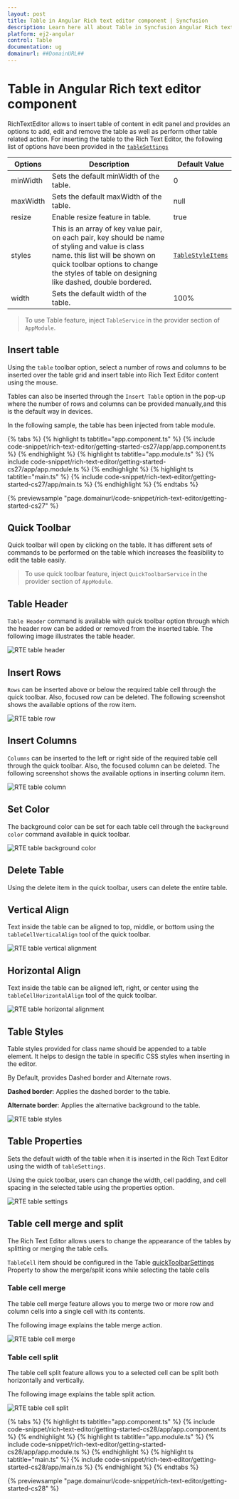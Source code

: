 ```yaml
---
layout: post
title: Table in Angular Rich text editor component | Syncfusion
description: Learn here all about Table in Syncfusion Angular Rich text editor component of Syncfusion Essential JS 2 and more.
platform: ej2-angular
control: Table 
documentation: ug
domainurl: ##DomainURL##
---
```


# Table in Angular Rich text editor component

RichTextEditor allows to insert table of content in edit panel and provides an options to add, edit and remove the table as well as perform other table related action. For inserting the table to the Rich Text Editor, the following list of options have been provided in the [`tableSettings`](https://ej2.syncfusion.com/angular/documentation/api/rich-text-editor/tableSettingsModel/)

| Options | Description | Default Value |
|----------------|---------|-----------------------------|
| minWidth | Sets the default minWidth of the table. | 0 |
| maxWidth | Sets the default maxWidth of the table. | null |
| resize | Enable resize feature in table.| true |
| styles | This is an array of key value pair, on each pair, key should be name of styling and value is class name. this list will be shown on quick toolbar options to change the styles of table on designing like dashed, double bordered. | [`TableStyleItems`](https://ej2.syncfusion.com/angular/documentation/api/rich-text-editor/tableSettingsModel/#styles) |
| width | Sets the default width of the table. | 100% |

> To use Table feature, inject `TableService` in the provider section of `AppModule`.

## Insert table

Using the `table` toolbar option, select a number of rows and columns to be inserted over the table grid and insert table into Rich Text Editor content using the mouse.

Tables can also be inserted through the `Insert Table` option in the pop-up where the number of rows and columns can be provided manually,and this is the default way in devices.

In the following sample, the table has been injected from table module.

{% tabs %}
{% highlight ts tabtitle="app.component.ts" %}
{% include code-snippet/rich-text-editor/getting-started-cs27/app/app.component.ts %}
{% endhighlight %}
{% highlight ts tabtitle="app.module.ts" %}
{% include code-snippet/rich-text-editor/getting-started-cs27/app/app.module.ts %}
{% endhighlight %}
{% highlight ts tabtitle="main.ts" %}
{% include code-snippet/rich-text-editor/getting-started-cs27/app/main.ts %}
{% endhighlight %}
{% endtabs %}
  
{% previewsample "page.domainurl/code-snippet/rich-text-editor/getting-started-cs27" %}

## Quick Toolbar

Quick toolbar will open by clicking on the table. It has different sets of commands to be performed on the table which increases the feasibility to edit the table easily.

> To use quick toolbar feature, inject `QuickToolbarService` in the provider section of `AppModule`.

## Table Header

`Table Header` command is available with quick toolbar option through which the header row can be added or removed from the inserted table. The following image illustrates the table header.

![RTE table header](images/table_header.png)

## Insert Rows

`Rows` can be inserted above or below the required table cell through the quick toolbar. Also, focused row can be deleted. The following screenshot shows the available options of the row item.

![RTE table row](images/table_rows.png)

## Insert Columns

`Columns` can be inserted to the left or right side of the required table cell through the quick toolbar. Also, the focused column can be deleted. The following screenshot shows the available options in inserting column item.

![RTE table column](images/table_column.png)

## Set Color

The background color can be set for each table cell through the `background color` command available in quick toolbar.

![RTE table background color](images/table_bg_color.png)

## Delete Table

Using the delete item in the quick toolbar, users can delete the entire table.

## Vertical Align

Text inside the table can be aligned to top, middle, or bottom using the `tableCellVerticalAlign` tool of the quick toolbar.

![RTE table vertical alignment](images/table_vertical.png)

## Horizontal Align

Text inside the table can be aligned left, right, or center using the `tableCellHorizontalAlign` tool of the quick toolbar.

![RTE table horizontal alignment](images/table_horizontal.png)

## Table Styles

Table styles provided for class name should be appended to a table element. It helps to design the table in specific CSS styles when inserting in the editor.

By Default, provides Dashed border and Alternate rows.

**Dashed border**: Applies the dashed border to the table.

**Alternate border**: Applies the alternative background to the table.

![RTE table styles](images/table_style.png)

## Table Properties

Sets the default width of the table when it is inserted in the Rich Text Editor using the width of `tableSettings`.

Using the quick toolbar, users can change the width, cell padding, and cell spacing in the selected table using the properties option.

![RTE table settings](images/table_properties.png)

## Table cell merge and split

The Rich Text Editor allows users to change the appearance of the tables by splitting or merging the table cells.

`TableCell` item should be configured in the Table [quickToolbarSettings](https://ej2.syncfusion.com/angular/documentation/api/rich-text-editor/quickToolbarSettings/#table) Property to show the merge/split icons while selecting the table cells

### Table cell merge

The table cell merge feature allows you to merge two or more row and column cells into a single cell with its contents.

The following image explains the table merge action.

![RTE table cell merge](./images/table_merge.png)

### Table cell split

The table cell split feature allows you to a selected cell can be split both horizontally and vertically.

The following image explains the table split action.

![RTE table cell split](./images/table_split.png)

{% tabs %}
{% highlight ts tabtitle="app.component.ts" %}
{% include code-snippet/rich-text-editor/getting-started-cs28/app/app.component.ts %}
{% endhighlight %}
{% highlight ts tabtitle="app.module.ts" %}
{% include code-snippet/rich-text-editor/getting-started-cs28/app/app.module.ts %}
{% endhighlight %}
{% highlight ts tabtitle="main.ts" %}
{% include code-snippet/rich-text-editor/getting-started-cs28/app/main.ts %}
{% endhighlight %}
{% endtabs %}
  
{% previewsample "page.domainurl/code-snippet/rich-text-editor/getting-started-cs28" %}
